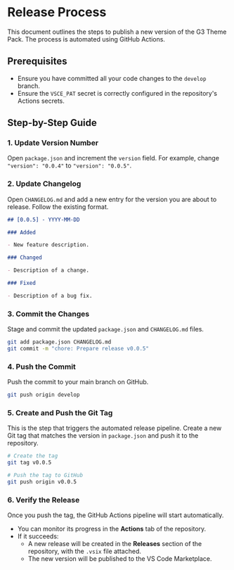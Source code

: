 # Release Process

This document outlines the steps to publish a new version of the G3 Theme Pack. The process is automated using GitHub Actions.

## Prerequisites

- Ensure you have committed all your code changes to the `develop` branch.
- Ensure the `VSCE_PAT` secret is correctly configured in the repository's Actions secrets.

## Step-by-Step Guide

### 1. Update Version Number

Open `package.json` and increment the `version` field. For example, change `"version": "0.0.4"` to `"version": "0.0.5"`.

### 2. Update Changelog

Open `CHANGELOG.md` and add a new entry for the version you are about to release. Follow the existing format.

```markdown
## [0.0.5] - YYYY-MM-DD

### Added

- New feature description.

### Changed

- Description of a change.

### Fixed

- Description of a bug fix.
```

### 3. Commit the Changes

Stage and commit the updated `package.json` and `CHANGELOG.md` files.

```bash
git add package.json CHANGELOG.md
git commit -m "chore: Prepare release v0.0.5"
```

### 4. Push the Commit

Push the commit to your main branch on GitHub.

```bash
git push origin develop
```

### 5. Create and Push the Git Tag

This is the step that triggers the automated release pipeline. Create a new Git tag that matches the version in `package.json` and push it to the repository.

```bash
# Create the tag
git tag v0.0.5

# Push the tag to GitHub
git push origin v0.0.5
```

### 6. Verify the Release

Once you push the tag, the GitHub Actions pipeline will start automatically.

- You can monitor its progress in the **Actions** tab of the repository.
- If it succeeds:
  - A new release will be created in the **Releases** section of the repository, with the `.vsix` file attached.
  - The new version will be published to the VS Code Marketplace.
